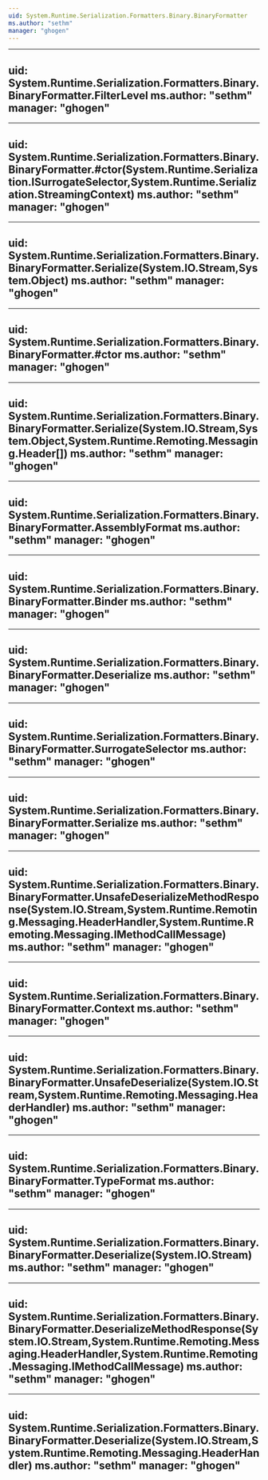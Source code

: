 ```yaml
---
uid: System.Runtime.Serialization.Formatters.Binary.BinaryFormatter
ms.author: "sethm"
manager: "ghogen"
---
```


---
uid: System.Runtime.Serialization.Formatters.Binary.BinaryFormatter.FilterLevel
ms.author: "sethm"
manager: "ghogen"
---

---
uid: System.Runtime.Serialization.Formatters.Binary.BinaryFormatter.#ctor(System.Runtime.Serialization.ISurrogateSelector,System.Runtime.Serialization.StreamingContext)
ms.author: "sethm"
manager: "ghogen"
---

---
uid: System.Runtime.Serialization.Formatters.Binary.BinaryFormatter.Serialize(System.IO.Stream,System.Object)
ms.author: "sethm"
manager: "ghogen"
---

---
uid: System.Runtime.Serialization.Formatters.Binary.BinaryFormatter.#ctor
ms.author: "sethm"
manager: "ghogen"
---

---
uid: System.Runtime.Serialization.Formatters.Binary.BinaryFormatter.Serialize(System.IO.Stream,System.Object,System.Runtime.Remoting.Messaging.Header[])
ms.author: "sethm"
manager: "ghogen"
---

---
uid: System.Runtime.Serialization.Formatters.Binary.BinaryFormatter.AssemblyFormat
ms.author: "sethm"
manager: "ghogen"
---

---
uid: System.Runtime.Serialization.Formatters.Binary.BinaryFormatter.Binder
ms.author: "sethm"
manager: "ghogen"
---

---
uid: System.Runtime.Serialization.Formatters.Binary.BinaryFormatter.Deserialize
ms.author: "sethm"
manager: "ghogen"
---

---
uid: System.Runtime.Serialization.Formatters.Binary.BinaryFormatter.SurrogateSelector
ms.author: "sethm"
manager: "ghogen"
---

---
uid: System.Runtime.Serialization.Formatters.Binary.BinaryFormatter.Serialize
ms.author: "sethm"
manager: "ghogen"
---

---
uid: System.Runtime.Serialization.Formatters.Binary.BinaryFormatter.UnsafeDeserializeMethodResponse(System.IO.Stream,System.Runtime.Remoting.Messaging.HeaderHandler,System.Runtime.Remoting.Messaging.IMethodCallMessage)
ms.author: "sethm"
manager: "ghogen"
---

---
uid: System.Runtime.Serialization.Formatters.Binary.BinaryFormatter.Context
ms.author: "sethm"
manager: "ghogen"
---

---
uid: System.Runtime.Serialization.Formatters.Binary.BinaryFormatter.UnsafeDeserialize(System.IO.Stream,System.Runtime.Remoting.Messaging.HeaderHandler)
ms.author: "sethm"
manager: "ghogen"
---

---
uid: System.Runtime.Serialization.Formatters.Binary.BinaryFormatter.TypeFormat
ms.author: "sethm"
manager: "ghogen"
---

---
uid: System.Runtime.Serialization.Formatters.Binary.BinaryFormatter.Deserialize(System.IO.Stream)
ms.author: "sethm"
manager: "ghogen"
---

---
uid: System.Runtime.Serialization.Formatters.Binary.BinaryFormatter.DeserializeMethodResponse(System.IO.Stream,System.Runtime.Remoting.Messaging.HeaderHandler,System.Runtime.Remoting.Messaging.IMethodCallMessage)
ms.author: "sethm"
manager: "ghogen"
---

---
uid: System.Runtime.Serialization.Formatters.Binary.BinaryFormatter.Deserialize(System.IO.Stream,System.Runtime.Remoting.Messaging.HeaderHandler)
ms.author: "sethm"
manager: "ghogen"
---
